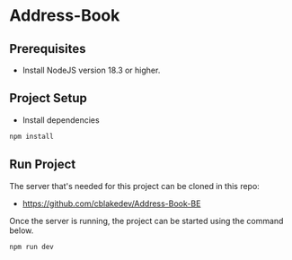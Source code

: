 # Address-Book

## Prerequisites

- Install NodeJS version 18.3 or higher.

## Project Setup

- Install dependencies

```sh
npm install
```

## Run Project

The server that's needed for this project can be cloned in this repo:
- https://github.com/cblakedev/Address-Book-BE

Once the server is running, the project can be started using the command below.

```sh
npm run dev
```